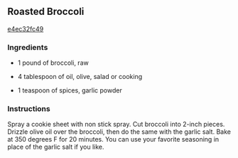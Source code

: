 ## Roasted Broccoli

[e4ec32fc49](http://tastykitchen.com/recipes/sidedishes/roasted-broccoli-3/)

### Ingredients

 - 1 pound of broccoli, raw

 - 4 tablespoon of oil, olive, salad or cooking

 - 1 teaspoon of spices, garlic powder

### Instructions

Spray a cookie sheet with non stick spray. Cut broccoli into 2-inch pieces. Drizzle olive oil over the broccoli, then do the same with the garlic salt. Bake at 350 degrees F for 20 minutes. You can use your favorite seasoning in place of the garlic salt if you like.